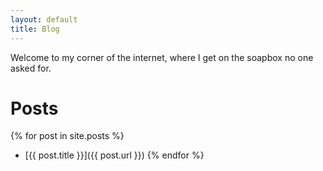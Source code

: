 ```yaml
---
layout: default
title: Blog
---
```


<div class="auto">

Welcome to my corner of the internet, where I get on the soapbox no one asked
for.

# Posts

{% for post in site.posts %}
* [{{ post.title }}]({{ post.url }})
{% endfor %}

</div>
